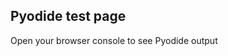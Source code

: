<html>
  <head>
    <script src="https://cdn.jsdelivr.net/pyodide/v0.25.1/full/pyodide.js"></script>
  </head>

  <body>
    <h2>Pyodide test page</h2>
    <p>Open your browser console to see Pyodide output</p>
    <script>
      async function main(){
        let pyodide = await loadPyodide();
        pyodide.runPython(`
          import os
          import js

          div = js.document.createElement("div")
          div.innerHTML = f'<h1>This element was created from Python</h1><p>{os.listdir()}</p>'
          js.document.body.prepend(div)

          with open('index.html', 'w') as f:
            f.write('Now the file has more content!')
        `);
      }
      main();
    </script>
  </body>
</html>
